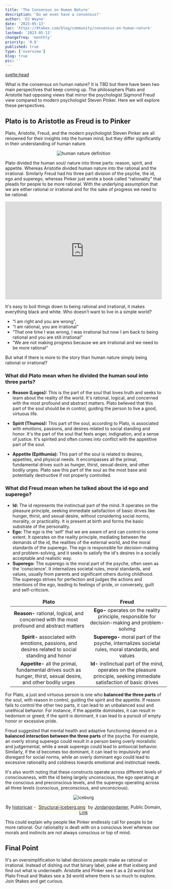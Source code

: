 ```yaml
---
title: 'The Consensus on Human Nature'
description: 'Do we even have a consensus?'
author: 'DJ Wayne'
date: '2023-05-13'
loc: 'https://9takes.com/blog/community/consensus-on-human-nature'
lastmod: '2023-05-13'
changefreq: 'monthly'
priority: '0.6'
published: true
type: ['overview']
blog: true
pic: ''
---
```


<svelte:head>

  <!-- <meta property="og:image" content="https://9takes.com/blogs/consensus-on-human-nature.webp" /> -->
  <link rel="canonical" href="https://9takes.com/blog/community/consensus-on-human-nature">
</svelte:head>

<!-- <script>
	import  PopCard  from "../../lib/components/atoms/PopCard.svelte";
</script> -->

<p class="firstLetter">What is the consensus on human nature? It is TBD but there have been two main perspectives that keep coming up. The philosophers Plato and Aristotle had opposing views that mirror the psychologist Sigmond Freud view compared to modern psychologist Steven Pinker. Here we will explore these perspectives.</p>

## Plato is to Aristotle as Freud is to Pinker

Plato, Aristotle, Freud, and the modern psychologist Steven Pinker are all renowned for their insights into the human mind, but they differ significantly in their understanding of human nature.

<div style="text-align: center;" >
<img src="/blogs/human-nature.webp" alt="human nature definition" />
</div>

Plato divided the human soul/ nature into three parts: reason, spirit, and appetite. Whereas Aristotle divided human nature into the rational and the irrational. Similarly Freud had his three part division of the psyche, the id, ego and superego, whereas Pinker just wrote a book called “rationality” that pleads for people to be more rational. With the underlying assumption that we are either rational or irrational and for the sake of progress we need to be rational.

<div style="display:flex; align-items: center; justify-content: center;">
<iframe width="560" height="315" src="https://www.youtube.com/embed/qdzNKQwkp-Y?clip=Ugkx11XnGz8VeWrGta-a6JkOjd8jug3kSFB3&amp;clipt=EOjvARjzygM" title="Pinker's call for rationality" frameborder="0" allow="accelerometer; autoplay; clipboard-write; encrypted-media; gyroscope; picture-in-picture; web-share" allowfullscreen></iframe>

</div>

It's easy to boil things down to being rational and irrational, it makes everything black and white. Who doesn’t want to live in a simple world?

- “I am right and you are wrong”,
- “I am rational, you are irrational”
- “That one time I was wrong, I was irrational but now I am back to being rational and you are still irrational”
- “We are not making progress because we are irrational and we need to be more rational”

But what if there is more to the story than human nature simply being rational or irrational?

### What did Plato mean when he divided the human soul into three parts?

- **Reason (Logos):** This is the part of the soul that loves truth and seeks to learn about the reality of the world. It's rational, logical, and concerned with the most profound and abstract matters. Plato believed that this part of the soul should be in control, guiding the person to live a good, virtuous life.

- **Spirit (Thumos):** This part of the soul, according to Plato, is associated with emotions, passions, and desires related to social standing and honor. It's the part of the soul that feels anger, indignation, and a sense of justice. It's spirited and often comes into conflict with the appetitive part of the soul.

- **Appetite (Epithumia):** This part of the soul is related to desires, appetites, and physical needs. It encompasses all the primal, fundamental drives such as hunger, thirst, sexual desire, and other bodily urges. Plato saw this part of the soul as the most base and potentially destructive if not properly controlled.

### What did Freud mean when he talked about the id ego and superego?

- **Id:** The id represents the instinctual part of the mind. It operates on the pleasure principle, seeking immediate satisfaction of basic drives like hunger, thirst, and sexual desire, without considering social norms, morality, or practicality. It is present at birth and forms the basic substrate of the personality.
- **Ego:** The ego is the 'self' that we are aware of and can control to some extent. It operates on the reality principle, mediating between the demands of the id, the realities of the external world, and the moral standards of the superego. The ego is responsible for decision-making and problem-solving, and it seeks to satisfy the id's desires in a socially acceptable and realistic way.
- **Superego:** The superego is the moral part of the psyche, often seen as the 'conscience'. It internalizes societal rules, moral standards, and values, usually from parents and significant others during childhood. The superego strives for perfection and judges the actions and intentions of the ego, leading to feelings of pride, or conversely, guilt and self-criticism.

| Plato                                                                                                          | Freud                                                                                                                    |
| -------------------------------------------------------------------------------------------------------------- | ------------------------------------------------------------------------------------------------------------------------ |
| **Reason-** rational, logical, and concerned with the most profound and abstract matters                       | **Ego-** operates on the reality principle, responsible for decision-making and problem-solving                          |
| **Spirit-** associated with emotions, passions, and desires related to social standing and honor               | **Superego-** moral part of the psyche, internalizes societal rules, moral standards, and values                         |
| **Appetite-** all the primal, fundamental drives such as hunger, thirst, sexual desire, and other bodily urges | **Id-** instinctual part of the mind, operates on the pleasure principle, seeking immediate satisfaction of basic drives |

For Plato, a just and virtuous person is one who **balanced the three parts** of the soul, with reason in control, guiding the spirit and the appetite. If reason fails to control the other two parts, it can lead to an unbalanced soul and unethical behavior. For instance, if the appetite dominates, it can result in hedonism or greed; if the spirit is dominant, it can lead to a pursuit of empty honor or excessive pride.

Freud suggested that mental health and adaptive functioning depend on a **balanced interaction between the three parts** of the psyche. For example, an overly strong superego could result in a person being overly moralistic and judgemental, while a weak superego could lead to antisocial behavior. Similarly, if the id becomes too dominant, it can lead to impulsivity and disregard for social norms, while an overly dominant ego could lead to excessive rationality and coldness towards emotional and instinctual needs.

It's also worth noting that these constructs operate across different levels of consciousness, with the id being largely unconscious, the ego operating at the conscious and preconscious levels, and the superego operating across all three levels (conscious, preconscious, and unconscious).

<div style="text-align: center;" >
<img src="/blogs/structural-iceberg.svg" alt="iceburg" />

By <a href="//commons.wikimedia.org/wiki/User:Historicair" title="User:Historicair">historicair</a> - <span style="border:1px dotted #FC0;padding:0 4px"><a href="https://en.wikipedia.org/wiki/File:Structural-Iceberg.png" class="extiw" title="en:File:Structural-Iceberg.png">Structural-Iceberg.png</a></span> by <a href="https://en.wikipedia.org/wiki/User:Jordangordanier" class="extiw" title="en:User:Jordangordanier">Jordangordanier</a>, Public Domain, <a href="https://commons.wikimedia.org/w/index.php?curid=1467156">Link</a>

</div>

This could explain why people like Pinker endlessly call for people to be more rational. Our rationality is dealt with on a conscious level whereas our morals and instincts are not always conscious or top of mind.

## Final Point

It's an oversimplification to label decisions people make as rational or irrational. Instead of dishing out that binary label, poke at that iceberg and find out what is underneath. Aristotle and Pinker see it as a 2d world but Plato Freud and 9takes see a 3d world where there is so much to explore. Join 9takes and get curious.

<style>
    table {
        margin: 1rem;
    }

.scroll-table {
    overflow-x: scroll;
}
tr {

    border: var(--classic-border);
    text-align: center;
}
td {

    border: var(--classic-border);
    text-align: center;
}
th {

    border: var(--classic-border);
    text-align: center;
}

.scroll-table::-webkit-scrollbar {
    width: 4px;
}

.scroll-table::-webkit-scrollbar-track {
    box-shadow: 0 0 4px slategrey;
}

.scroll-table::-webkit-scrollbar-thumb {
    background-color: slategrey;
    /*outline: .5px solid slategrey;*/
}

</style>
